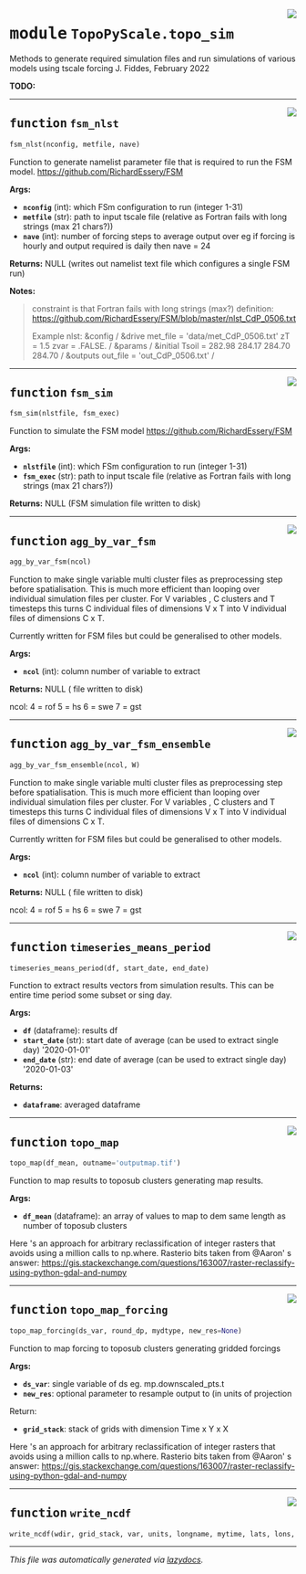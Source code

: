 <!-- markdownlint-disable -->

<a href="../docs/TopoPyScale/topo_sim#L0"><img align="right" style="float:right;" src="https://img.shields.io/badge/-source-cccccc?style=flat-square"></a>

# <kbd>module</kbd> `TopoPyScale.topo_sim`
Methods to generate required simulation files and run simulations of various models using tscale forcing J. Fiddes, February 2022 



**TODO:**
 


---

<a href="../docs/TopoPyScale/topo_sim/fsm_nlst#L19"><img align="right" style="float:right;" src="https://img.shields.io/badge/-source-cccccc?style=flat-square"></a>

## <kbd>function</kbd> `fsm_nlst`

```python
fsm_nlst(nconfig, metfile, nave)
```

Function to generate namelist parameter file that is required to run the FSM model. https://github.com/RichardEssery/FSM 



**Args:**
 
 - <b>`nconfig`</b> (int):  which FSm configuration to run (integer 1-31) 
 - <b>`metfile`</b> (str):  path to input tscale file (relative as Fortran fails with long strings (max 21 chars?)) 
 - <b>`nave`</b> (int):  number of forcing steps to average output over eg if forcing is hourly and output required is daily then nave = 24 



**Returns:**
 NULL (writes out namelist text file which configures a single FSM run) 



**Notes:**

> constraint is that Fortran fails with long strings (max?) definition: https://github.com/RichardEssery/FSM/blob/master/nlst_CdP_0506.txt 
>
>
>Example nlst: &config / &drive met_file = 'data/met_CdP_0506.txt' zT = 1.5 zvar = .FALSE. / &params / &initial Tsoil = 282.98 284.17 284.70 284.70 / &outputs out_file = 'out_CdP_0506.txt' / 


---

<a href="../docs/TopoPyScale/topo_sim/fsm_sim#L81"><img align="right" style="float:right;" src="https://img.shields.io/badge/-source-cccccc?style=flat-square"></a>

## <kbd>function</kbd> `fsm_sim`

```python
fsm_sim(nlstfile, fsm_exec)
```

Function to simulate the FSM model https://github.com/RichardEssery/FSM 



**Args:**
 
 - <b>`nlstfile`</b> (int):  which FSm configuration to run (integer 1-31) 
 - <b>`fsm_exec`</b> (str):  path to input tscale file (relative as Fortran fails with long strings (max 21 chars?)) 



**Returns:**
 NULL (FSM simulation file written to disk) 


---

<a href="../docs/TopoPyScale/topo_sim/agg_by_var_fsm#L98"><img align="right" style="float:right;" src="https://img.shields.io/badge/-source-cccccc?style=flat-square"></a>

## <kbd>function</kbd> `agg_by_var_fsm`

```python
agg_by_var_fsm(ncol)
```

Function to make single variable multi cluster files as preprocessing step before spatialisation. This is much more efficient than looping over individual simulation files per cluster. For V variables , C clusters and T timesteps this turns C individual files of dimensions V x T into V individual files of dimensions C x T. 

Currently written for FSM files but could be generalised to other models. 



**Args:**
 
 - <b>`ncol`</b> (int):  column number of variable to extract 

**Returns:**
 NULL ( file written to disk) 

ncol: 4 = rof 5 = hs 6 = swe 7 = gst 


---

<a href="../docs/TopoPyScale/topo_sim/agg_by_var_fsm_ensemble#L162"><img align="right" style="float:right;" src="https://img.shields.io/badge/-source-cccccc?style=flat-square"></a>

## <kbd>function</kbd> `agg_by_var_fsm_ensemble`

```python
agg_by_var_fsm_ensemble(ncol, W)
```

Function to make single variable multi cluster files as preprocessing step before spatialisation. This is much more efficient than looping over individual simulation files per cluster. For V variables , C clusters and T timesteps this turns C individual files of dimensions V x T into V individual files of dimensions C x T. 

Currently written for FSM files but could be generalised to other models. 



**Args:**
 
 - <b>`ncol`</b> (int):  column number of variable to extract 

**Returns:**
 NULL ( file written to disk) 

ncol: 4 = rof 5 = hs 6 = swe 7 = gst 


---

<a href="../docs/TopoPyScale/topo_sim/timeseries_means_period#L240"><img align="right" style="float:right;" src="https://img.shields.io/badge/-source-cccccc?style=flat-square"></a>

## <kbd>function</kbd> `timeseries_means_period`

```python
timeseries_means_period(df, start_date, end_date)
```

Function to extract results vectors from simulation results. This can be entire time period some subset or sing day. 



**Args:**
 
 - <b>`df`</b> (dataframe):  results df 
 - <b>`start_date`</b> (str):  start date of average (can be used to extract single day) '2020-01-01' 
 - <b>`end_date`</b> (str):  end date of average (can be used to extract single day) '2020-01-03' 



**Returns:**
 
 - <b>`dataframe`</b>:  averaged dataframe 


---

<a href="../docs/TopoPyScale/topo_sim/topo_map#L271"><img align="right" style="float:right;" src="https://img.shields.io/badge/-source-cccccc?style=flat-square"></a>

## <kbd>function</kbd> `topo_map`

```python
topo_map(df_mean, outname='outputmap.tif')
```

Function to map results to toposub clusters generating map results. 



**Args:**
 
 - <b>`df_mean`</b> (dataframe):  an array of values to map to dem same length as number of toposub clusters 

Here 's an approach for arbitrary reclassification of integer rasters that avoids using a million calls to np.where. Rasterio bits taken from @Aaron' s answer: https://gis.stackexchange.com/questions/163007/raster-reclassify-using-python-gdal-and-numpy 


---

<a href="../docs/TopoPyScale/topo_sim/topo_map_forcing#L314"><img align="right" style="float:right;" src="https://img.shields.io/badge/-source-cccccc?style=flat-square"></a>

## <kbd>function</kbd> `topo_map_forcing`

```python
topo_map_forcing(ds_var, round_dp, mydtype, new_res=None)
```

Function to map forcing to toposub clusters generating gridded forcings 



**Args:**
 
 - <b>`ds_var`</b>:  single variable of ds eg. mp.downscaled_pts.t 
 - <b>`new_res`</b>:  optional parameter to resample output to (in units of projection 

Return: 
 - <b>`grid_stack`</b>:  stack of grids with dimension Time x Y x X 

Here 's an approach for arbitrary reclassification of integer rasters that avoids using a million calls to np.where. Rasterio bits taken from @Aaron' s answer: https://gis.stackexchange.com/questions/163007/raster-reclassify-using-python-gdal-and-numpy 


---

<a href="../docs/TopoPyScale/topo_sim/write_ncdf#L408"><img align="right" style="float:right;" src="https://img.shields.io/badge/-source-cccccc?style=flat-square"></a>

## <kbd>function</kbd> `write_ncdf`

```python
write_ncdf(wdir, grid_stack, var, units, longname, mytime, lats, lons, mydtype)
```








---

_This file was automatically generated via [lazydocs](https://github.com/ml-tooling/lazydocs)._
